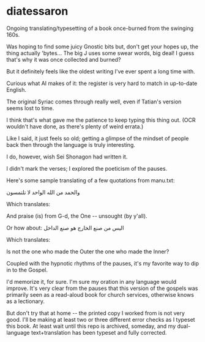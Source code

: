 # diatessaron
Ongoing translating/typesetting of a book once-burned from the swinging 160s.

Was hoping to find some juicy Gnostic bits but, don't get your hopes up, the thing actually 'bytes... The big J uses some swear words, big deal! I guess that's why it was once collected and burned?

But it definitely feels like the oldest writing I've ever spent a long time with.

Curious what AI makes of it: the register is very hard to match in up-to-date English.

The original Syriac comes through really well, even if Tatian's version seems lost to time.

I think that's what gave me the patience to keep typing this thing out. (OCR wouldn't have done, as there's plenty of weird errata.)

Like I said, it just feels so old; getting a glimpse of the mindset of people back then through the language is truly interesting.

I do, however, wish Sei Shonagon had written it.

I didn't mark the verses; I explored the poeticism of the pauses.

Here's some sample translating of a few quotations from manu.txt:

والحمد من الله الواحد لا تلتمسون



Which translates:

And praise (is) from G-d, the One -- unsought (by y'all).

Or how about:
اليس من صنع الخارج هو صنع الداخل


Which translates:

Is not the one who made the Outer the one who made the Inner?

Coupled with the hypnotic rhythms of the pauses, it's my favorite way to dip in to the Gospel.

I'd memorize it, for sure. I'm sure my oration in any language would improve. It's very clear from the pauses that this version of the gospels was primarily seen as a read-aloud book for church services, otherwise knows as a lectionary.

But don't try that at home -- the printed copy I worked from is not very good. I'll be making at least two or three different error checks as I typeset this book. At least wait until this repo is archived, someday, and my dual-language text+translation has been typeset and fully corrected.
